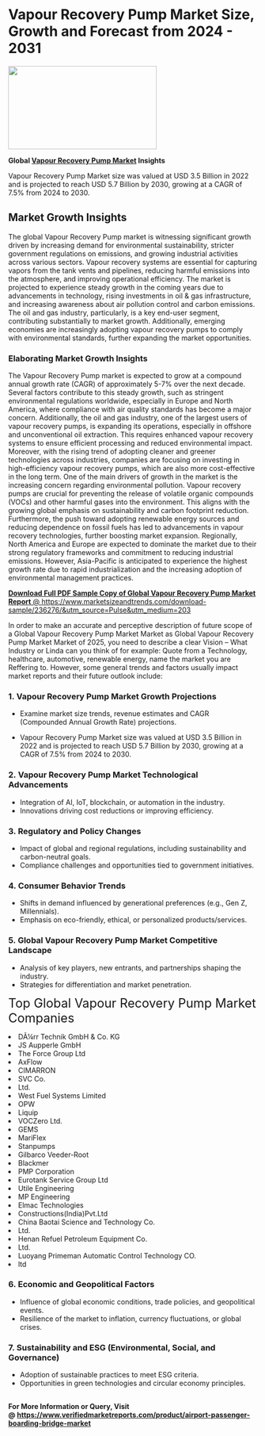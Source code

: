 <H1>Vapour Recovery Pump Market Size, Growth and Forecast from 2024 - 2031</H1><img class="aligncenter size-medium wp-image-584254" src="https://thirdeyenews.in/wp-content/uploads/2024/09/Global-Market-Research-300x168.jpeg" alt="" width="300" height="168" /><p><strong>Global&nbsp;<a href="https://www.marketsizeandtrends.com/download-sample/236276/&amp;utm_source=Pulse&amp;utm_medium=203">Vapour Recovery Pump Market</a> Insights</strong></p><p>Vapour Recovery Pump Market size was valued at USD 3.5 Billion in 2022 and is projected to reach USD 5.7 Billion by 2030, growing at a CAGR of 7.5% from 2024 to 2030.</p><p><h2>Market Growth Insights</h2> <p>The global Vapour Recovery Pump market is witnessing significant growth driven by increasing demand for environmental sustainability, stricter government regulations on emissions, and growing industrial activities across various sectors. Vapour recovery systems are essential for capturing vapors from the tank vents and pipelines, reducing harmful emissions into the atmosphere, and improving operational efficiency. The market is projected to experience steady growth in the coming years due to advancements in technology, rising investments in oil & gas infrastructure, and increasing awareness about air pollution control and carbon emissions. The oil and gas industry, particularly, is a key end-user segment, contributing substantially to market growth. Additionally, emerging economies are increasingly adopting vapour recovery pumps to comply with environmental standards, further expanding the market opportunities.</p> <p><a href="sample_download_link_here"></a></p> <h3>Elaborating Market Growth Insights</h3> <p>The Vapour Recovery Pump market is expected to grow at a compound annual growth rate (CAGR) of approximately 5-7% over the next decade. Several factors contribute to this steady growth, such as stringent environmental regulations worldwide, especially in Europe and North America, where compliance with air quality standards has become a major concern. Additionally, the oil and gas industry, one of the largest users of vapour recovery pumps, is expanding its operations, especially in offshore and unconventional oil extraction. This requires enhanced vapour recovery systems to ensure efficient processing and reduced environmental impact. Moreover, with the rising trend of adopting cleaner and greener technologies across industries, companies are focusing on investing in high-efficiency vapour recovery pumps, which are also more cost-effective in the long term. One of the main drivers of growth in the market is the increasing concern regarding environmental pollution. Vapour recovery pumps are crucial for preventing the release of volatile organic compounds (VOCs) and other harmful gases into the environment. This aligns with the growing global emphasis on sustainability and carbon footprint reduction. Furthermore, the push toward adopting renewable energy sources and reducing dependence on fossil fuels has led to advancements in vapour recovery technologies, further boosting market expansion. Regionally, North America and Europe are expected to dominate the market due to their strong regulatory frameworks and commitment to reducing industrial emissions. However, Asia-Pacific is anticipated to experience the highest growth rate due to rapid industrialization and the increasing adoption of environmental management practices. <p><a href="more_insights_link_here"></p><p><span class=""><strong>Download Full PDF Sample Copy of Global Vapour Recovery Pump Market Report</strong> @ <a href="https://www.marketsizeandtrends.com/download-sample/236276/&amp;utm_source=Pulse&amp;utm_medium=203" target="_blank">https://www.marketsizeandtrends.com/download-sample/236276/&amp;utm_source=Pulse&amp;utm_medium=203</a></span></p><p>In order to make an accurate and perceptive description of future scope of a Global&nbsp;Vapour Recovery Pump Market Market as Global&nbsp;Vapour Recovery Pump Market Market of 2025, you need to describe a clear Vision &ndash; What Industry or Linda can you think of for example: Quote from a Technology, healthcare, automotive, renewable energy, name the market you are Reffering to. However, some general trends and factors usually impact market reports and their future outlook include:</p><h3>1.&nbsp;<strong>Vapour Recovery Pump Market Growth Projections</strong></h3><ul><li>Examine market size trends, revenue estimates and CAGR (Compounded Annual Growth Rate) projections.</li><li><p>Vapour Recovery Pump Market size was valued at USD 3.5 Billion in 2022 and is projected to reach USD 5.7 Billion by 2030, growing at a CAGR of 7.5% from 2024 to 2030.</p></li></ul><h3>2.&nbsp;<strong>Vapour Recovery Pump Market Technological Advancements</strong></h3><ul><li>Integration of AI, IoT, blockchain, or automation in the industry.</li><li>Innovations driving cost reductions or improving efficiency.</li></ul><h3>3.&nbsp;<strong>Regulatory and Policy Changes</strong></h3><ul><li>Impact of global and regional regulations, including sustainability and carbon-neutral goals.</li><li>Compliance challenges and opportunities tied to government initiatives.</li></ul><h3>4.&nbsp;<strong>Consumer Behavior Trends</strong></h3><ul><li>Shifts in demand influenced by generational preferences (e.g., Gen Z, Millennials).</li><li>Emphasis on eco-friendly, ethical, or personalized products/services.</li></ul><h3>5.&nbsp;<strong>Global Vapour Recovery Pump Market Competitive Landscape</strong></h3><ul><li>Analysis of key players, new entrants, and partnerships shaping the industry.</li><li>Strategies for differentiation and market penetration.</li></ul><p data-pm-slice="1 1 []"><span style="color: inherit; font-family: inherit; font-size: 25px;">Top Global Vapour Recovery Pump Market Companies</span></p><div class="" data-test-id=""><p><li>DÃ¼rr Technik GmbH & Co. KG</li><li> JS Aupperle GmbH</li><li> The Force Group Ltd</li><li> AxFlow</li><li> CIMARRON</li><li> SVC Co.</li><li> Ltd.</li><li> West Fuel Systems Limited</li><li> OPW</li><li> Liquip</li><li> VOCZero Ltd.</li><li> GEMS</li><li> MariFlex</li><li> Stanpumps</li><li> Gilbarco Veeder-Root</li><li> Blackmer</li><li> PMP Corporation</li><li> Eurotank Service Group Ltd</li><li> Utile Engineering</li><li> MP Engineering</li><li> Elmac Technologies</li><li> Constructions(India)Pvt.Ltd</li><li> China Baotai Science and Technology Co.</li><li> Ltd.</li><li> Henan Refuel Petroleum Equipment Co.</li><li> Ltd.</li><li> Luoyang Primeman Automatic Control Technology CO.</li><li>ltd</li></p></div><h3>6.&nbsp;<strong>Economic and Geopolitical Factors</strong></h3><ul><li>Influence of global economic conditions, trade policies, and geopolitical events.</li><li>Resilience of the market to inflation, currency fluctuations, or global crises.</li></ul><h3>7.&nbsp;<strong>Sustainability and ESG (Environmental, Social, and Governance)</strong></h3><ul><li>Adoption of sustainable practices to meet ESG criteria.</li><li>Opportunities in green technologies and circular economy principles.</li></ul><h2><strong style="font-size: 14px;">For More Information or Query, Visit @&nbsp;</strong><a style="background-color: #ffffff; font-size: 14px;" href="https://www.marketsizeandtrends.com/report/vapour-recovery-pump-market/" target="_blank">https://www.verifiedmarketreports.com/product/airport-passenger-boarding-bridge-market</a></h2>
